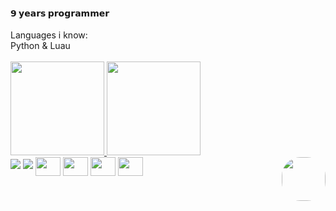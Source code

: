 <h4>𝟵 𝘆𝗲𝗮𝗿𝘀 𝗽𝗿𝗼𝗴𝗿𝗮𝗺𝗺𝗲𝗿</h4>
Languages i know:<br>
Python & Luau
<br><br>
<div>
  <a href="https://github.com/hanzascripts">
  <img height="150em" src="https://github-readme-stats.vercel.app/api?username=SamDeOliveira&show_icons=true&theme=tokyonight&include_all_commits=true&count_private=true"/>
  <img height="150em" src="https://github-readme-stats.vercel.app/api/top-langs/?username=hanzascriptps&layout=compact&langs_count=7&theme=tokyonight"/> <br>
 <a href="https://www.youtube.com/@Hanza" target="_blank"><img src="https://img.shields.io/badge/YouTube-FF0000?style=for-the-badge&logo=youtube&logoColor=white" target="_blank"></a>
  <a href="https://instagram.com/Hanza/" target="_blank"><img src="https://img.shields.io/badge/-Instagram-%23E4405F?style=for-the-badge&logo=instagram&logoColor=white" target="_blank"></a> 
    
  <img align="center" height="30" width="40" src="https://cdn.jsdelivr.net/gh/devicons/devicon/icons/html5/html5-original-wordmark.svg">
    <img align="center" height="30" width="40" src="https://cdn.jsdelivr.net/gh/devicons/devicon/icons/python/python-original-wordmark.svg">
  <img align="center" height="30" width="40" src="https://cdn.jsdelivr.net/gh/devicons/devicon/icons/photoshop/photoshop-plain.svg">
  <img align="center" height="30" width="40" src="https://cdn.jsdelivr.net/gh/devicons/devicon/icons/linux/linux-original.svg">
 <img align="right" width="70" height="70" style="border-radius:30px;" src="https://i.imgflip.com/70rn7t.gif">

<!---
SamDeOliveira/SamDeOliveira is a ✨ special ✨ repository because its `README.md` (this file) appears on your GitHub profile.
You can click the Preview link to take a look at your changes.
Ph0nk here <3
--->

    
